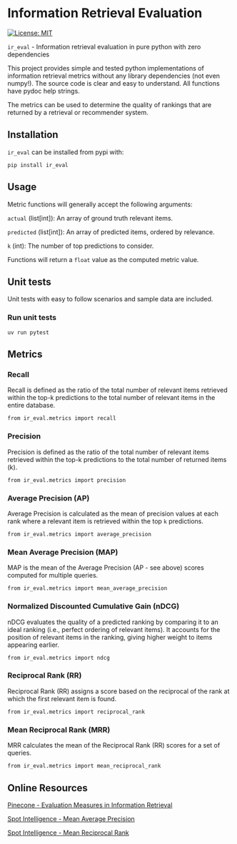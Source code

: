 # Information Retrieval Evaluation

[![License: MIT](https://img.shields.io/badge/License-MIT-yellow.svg)](https://opensource.org/licenses/MIT)

`ir_eval` - Information retrieval evaluation in pure python with zero dependencies

This project provides simple and tested python implementations of information retrieval metrics without any library dependencies (not even numpy!). The source code is clear and easy to understand. All functions have pydoc help strings.

The metrics can be used to determine the quality of rankings that are returned by a retrieval or recommender system.

## Installation

`ir_eval` can be installed from pypi with:

```
pip install ir_eval
```

## Usage

Metric functions will generally accept the following arguments:

`actual` (list[int]): An array of ground truth relevant items.

`predicted` (list[int]): An array of predicted items, ordered by relevance.

`k` (int): The number of top predictions to consider.

Functions will return a `float` value as the computed metric value.

## Unit tests

Unit tests with easy to follow scenarios and sample data are included.

### Run unit tests
```
uv run pytest
```

## Metrics

### Recall

Recall is defined as the ratio of the total number of relevant items retrieved within the top-k predictions to the total number of relevant items in the entire database.

```
from ir_eval.metrics import recall
```

### Precision

Precision is defined as the ratio of the total number of relevant items retrieved  within the top-k predictions to the total number of returned items (k).

```
from ir_eval.metrics import precision
```

### Average Precision (AP)

Average Precision is calculated as the mean of precision values at  each rank where a relevant item is retrieved within the top `k` predictions.

```
from ir_eval.metrics import average_precision
```

### Mean Average Precision (MAP)

MAP is the mean of the Average Precision (AP - see above) scores computed for multiple queries.

```
from ir_eval.metrics import mean_average_precision
```

### Normalized Discounted Cumulative Gain (nDCG)

nDCG evaluates the quality of a predicted ranking by comparing it to an ideal ranking (i.e., perfect ordering of relevant items). It accounts for the position of relevant items in the ranking, giving higher weight to items appearing earlier.

```
from ir_eval.metrics import ndcg
```

### Reciprocal Rank (RR)

Reciprocal Rank (RR) assigns a score based on the reciprocal of the rank at which the first relevant item is found.

```
from ir_eval.metrics import reciprocal_rank
```

### Mean Reciprocal Rank (MRR)

MRR calculates the mean of the Reciprocal Rank (RR) scores for a set of queries.

```
from ir_eval.metrics import mean_reciprocal_rank
```

## Online Resources

[Pinecone - Evaluation Measures in Information Retrieval
](https://www.pinecone.io/learn/offline-evaluation/)

[Spot Intelligence - Mean Average Precision](https://spotintelligence.com/2023/09/07/mean-average-precision/)

[Spot Intelligence - Mean Reciprocal Rank](https://spotintelligence.com/2024/08/02/mean-reciprocal-rank-mrr/)